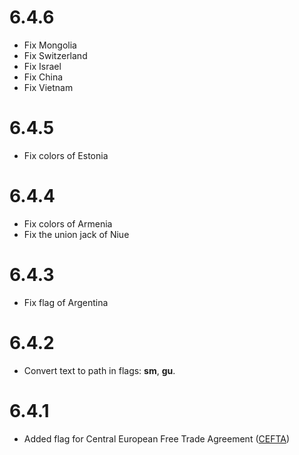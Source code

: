# 6.4.6

- Fix Mongolia
- Fix Switzerland
- Fix Israel
- Fix China
- Fix Vietnam

# 6.4.5

- Fix colors of Estonia

# 6.4.4

- Fix colors of Armenia
- Fix the union jack of Niue

# 6.4.3

- Fix flag of Argentina

# 6.4.2

- Convert text to path in flags: **sm**, **gu**.

# 6.4.1

- Added flag for Central European Free Trade Agreement ([CEFTA](https://en.wikipedia.org/wiki/Central_European_Free_Trade_Agreement))
